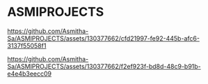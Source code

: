 
# ASMIPROJECTS
https://github.com/Asmitha-Sa/ASMIPROJECTS/assets/130377662/cfd21997-fe92-445b-afc6-3137f55058f1

https://github.com/Asmitha-Sa/ASMIPROJECTS/assets/130377662/f2ef923f-bd8d-48c9-b91b-e4e4b3eecc09




